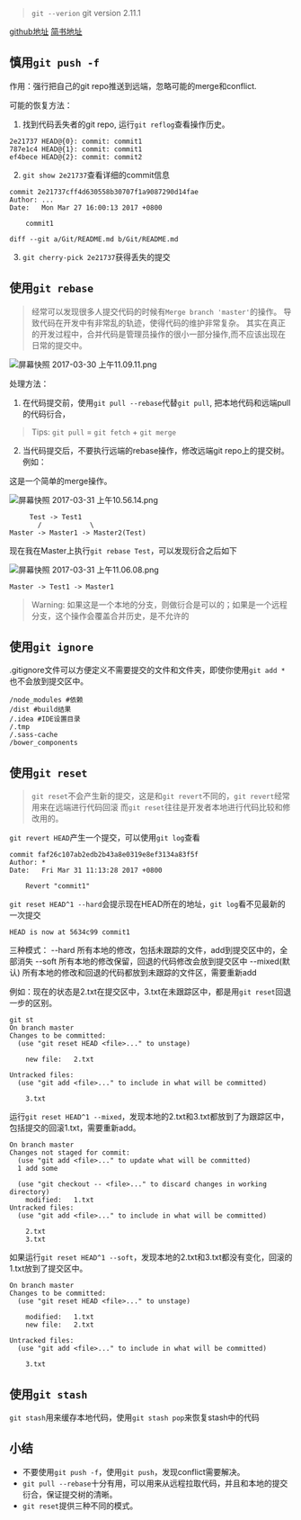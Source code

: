 > `git --verion` git version 2.11.1

[github地址](https://github.com/lishan/OCProject/tree/master/Git)
[简书地址](http://www.jianshu.com/p/3f53db8b8f2f)

## 慎用`git push -f`

作用：强行把自己的git repo推送到远端，忽略可能的merge和conflict.

可能的恢复方法：
1. 找到代码丢失者的git repo, 运行`git reflog`查看操作历史。

```
2e21737 HEAD@{0}: commit: commit1
787e1c4 HEAD@{1}: commit: commit1
ef4bece HEAD@{2}: commit: commit2
```
2. `git show 2e21737`查看详细的commit信息

```
commit 2e21737cff4d630558b30707f1a9087290d14fae
Author: ...
Date:   Mon Mar 27 16:00:13 2017 +0800

    commit1

diff --git a/Git/README.md b/Git/README.md
```
3. `git cherry-pick 2e21737`获得丢失的提交

## 使用`git rebase`

> 经常可以发现很多人提交代码的时候有`Merge branch 'master'`的操作。
导致代码在开发中有非常乱的轨迹，使得代码的维护非常复杂。
其实在真正的开发过程中，合并代码是管理员操作的很小一部分操作,而不应该出现在日常的提交中。

![屏幕快照 2017-03-30 上午11.09.11.png](http://upload-images.jianshu.io/upload_images/4623363-49781a957a75026a.png?imageMogr2/auto-orient/strip%7CimageView2/2/w/1240)

处理方法：
1. 在代码提交前，使用`git pull --rebase`代替`git pull`, 把本地代码和远端pull的代码衍合，
> Tips: `git pull` = `git fetch` + `git merge`
2. 当代码提交后，不要执行远端的rebase操作，修改远端git repo上的提交树。
例如：

这是一个简单的merge操作。

![屏幕快照 2017-03-31 上午10.56.14.png](http://upload-images.jianshu.io/upload_images/4623363-efb88a627bea6e34.png?imageMogr2/auto-orient/strip%7CimageView2/2/w/1240)

```
     Test -> Test1
       /            \ 
Master -> Master1 -> Master2(Test)
```

现在我在Master上执行`git rebase Test`，可以发现衍合之后如下

![屏幕快照 2017-03-31 上午11.06.08.png](http://upload-images.jianshu.io/upload_images/4623363-d070b787fc48f6cc.png?imageMogr2/auto-orient/strip%7CimageView2/2/w/1240)

```
Master -> Test1 -> Master1
```

> Warning: 如果这是一个本地的分支，则做衍合是可以的；如果是一个远程分支，这个操作会覆盖合并历史，是不允许的

## 使用`git ignore`
.gitignore文件可以方便定义不需要提交的文件和文件夹，即使你使用`git add *`也不会放到提交区中。

```
/node_modules #依赖
/dist #build结果
/.idea #IDE设置目录
/.tmp
/.sass-cache
/bower_components
```

## 使用`git reset`

> `git reset`不会产生新的提交，这是和`git revert`不同的，`git revert`经常用来在远端进行代码回滚
而`git reset`往往是开发者本地进行代码比较和修改用的。

`git revert HEAD`产生一个提交，可以使用`git log`查看

```
commit faf26c107ab2edb2b43a8e0319e8ef3134a83f5f
Author: *
Date:   Fri Mar 31 11:13:28 2017 +0800

    Revert "commit1"
```

`git reset HEAD^1 --hard`会提示现在HEAD所在的地址，`git log`看不见最新的一次提交

```
HEAD is now at 5634c99 commit1
```

三种模式：
--hard 所有本地的修改，包括未跟踪的文件，add到提交区中的，全部消失
--soft 所有本地的修改保留，回退的代码修改会放到提交区中
--mixed(默认) 所有本地的修改和回退的代码都放到未跟踪的文件区，需要重新add

例如：现在的状态是2.txt在提交区中，3.txt在未跟踪区中，都是用`git reset`回退一步的区别。

```
git st
On branch master
Changes to be committed:
  (use "git reset HEAD <file>..." to unstage)

	new file:   2.txt

Untracked files:
  (use "git add <file>..." to include in what will be committed)

	3.txt
```

运行`git reset HEAD^1 --mixed`，发现本地的2.txt和3.txt都放到了为跟踪区中，包括提交的回滚1.txt，需要重新add。
```
On branch master
Changes not staged for commit:
  (use "git add <file>..." to update what will be committed)
  1 add some
  
  (use "git checkout -- <file>..." to discard changes in working directory)
	modified:   1.txt
Untracked files:
  (use "git add <file>..." to include in what will be committed)

	2.txt
	3.txt
```

如果运行`git reset HEAD^1 --soft`，发现本地的2.txt和3.txt都没有变化，回滚的1.txt放到了提交区中。

```
On branch master
Changes to be committed:
  (use "git reset HEAD <file>..." to unstage)

	modified:   1.txt
	new file:   2.txt

Untracked files:
  (use "git add <file>..." to include in what will be committed)

	3.txt
```

## 使用`git stash`
`git stash`用来缓存本地代码，使用`git stash pop`来恢复stash中的代码

## 小结

+ 不要使用`git push -f`，使用`git push`，发现conflict需要解决。
+ `git pull --rebase`十分有用，可以用来从远程拉取代码，并且和本地的提交衍合，保证提交树的清晰。
+ `git reset`提供三种不同的模式。